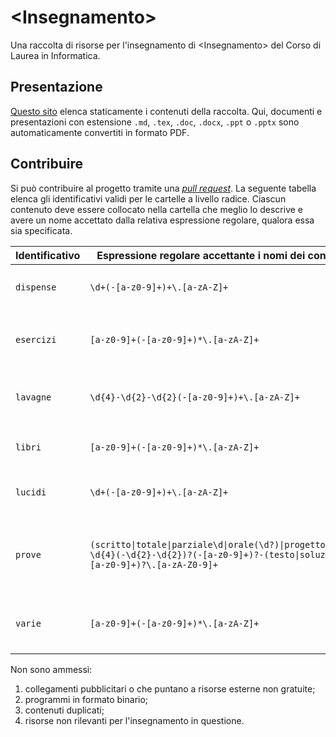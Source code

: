 # \<Insegnamento\>

Una raccolta di risorse per l'insegnamento di \<Insegnamento\> del Corso di
Laurea in Informatica.

## Presentazione

[Questo sito](https://csunibo.github.io/<insegnamento>) elenca staticamente
i contenuti della raccolta. Qui, documenti e presentazioni con estensione
`.md`, `.tex`, `.doc`, `.docx`, `.ppt` o `.pptx` sono automaticamente
convertiti in formato PDF.

## Contribuire

Si può contribuire al progetto tramite una [_pull request_](https://docs.github.com/en/enterprise-server@3.1/pull-requests).
La seguente tabella elenca gli identificativi validi per le cartelle a livello
radice. Ciascun contenuto deve essere collocato nella cartella che meglio lo
descrive e avere un nome accettato dalla relativa espressione regolare, qualora
essa sia specificata.

| Identificativo | Espressione regolare accettante i nomi dei contenuti                                                                                       | Esempi                                                                                                        |
| -------------- | ------------------------------------------------------------------------------------------------------------------------------------------ | ------------------------------------------------------------------------------------------------------------- |
| `dispense`     | `\d+(-[a-z0-9]+)+\.[a-zA-Z]+`                                                                                                              | `00-introduzione.pdf`, `01-fondamenti-del-calcolo.txt`                                                        |
| `esercizi`     | `[a-z0-9]+(-[a-z0-9]+)*\.[a-zA-Z]+`                                                                                                        | `eserciziario-del-tutor.pdf`, `esercitazione-2022-05-10.tex`, `esercizio-1-12.c`                              |
| `lavagne`      | `\d{4}-\d{2}-\d{2}(-[a-z0-9]+)+\.[a-zA-Z]+`                                                                                                | `2022-02-21-presentazione.pdf`, `2022-02-22-modelli-di-calcolo.png`                                           |
| `libri`        | `[a-z0-9]+(-[a-z0-9]+)*\.[a-zA-Z]+`                                                                                                        | `fioresi-morigi-introduzione-all-algebra-lineare.pdf`                                                         |
| `lucidi`       | `\d+(-[a-z0-9]+)+\.[a-zA-Z]+`                                                                                                              | `00-introduzione.pptx`, `01-fondamenti-del-calcolo.pdf`                                                       |
| `prove`        | `(scritto\|totale\|parziale\d\|orale(\d?)\|progetto(\d?))-\d{4}(-\d{2}-\d{2})?(-[a-z0-9]+)?-(testo\|soluzione)(-[a-z0-9]+)?\.[a-zA-Z0-9]+` | `parziale2-testo-2022-05-24-b.pdf`, `totale-soluzione-2022-05-31-incompleto.pdf`, `orale-testo-2022-06-08.md` |
| `varie`        | `[a-z0-9]+(-[a-z0-9]+)*\.[a-zA-Z]+`                                                                                                        | `calcolatore-in-rete.link`, `utile-contenitore-docker.link`, `veloce-script.sh`                               |

Non sono ammessi:

1. collegamenti pubblicitari o che puntano a risorse esterne non gratuite;
1. programmi in formato binario;
1. contenuti duplicati;
1. risorse non rilevanti per l'insegnamento in questione.
